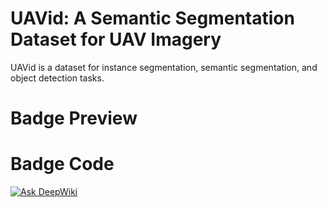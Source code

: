 # UAVid: A Semantic Segmentation Dataset for UAV Imagery

UAVid is a dataset for instance segmentation, semantic segmentation, and object detection tasks.

# Badge Preview

# Badge Code
[![Ask DeepWiki](https://deepwiki.com/badge.svg)](https://deepwiki.com/xzy2022/uavid)


